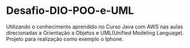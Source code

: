 # Desafio-DIO-POO-e-UML
Utilizando o conhecimento aprendido no Curso Java com AWS nas aulas direcionadas a Orientação a Objetos e UML(Unified Modeling Language). Projeto para realização como exemplo o Iphone.
